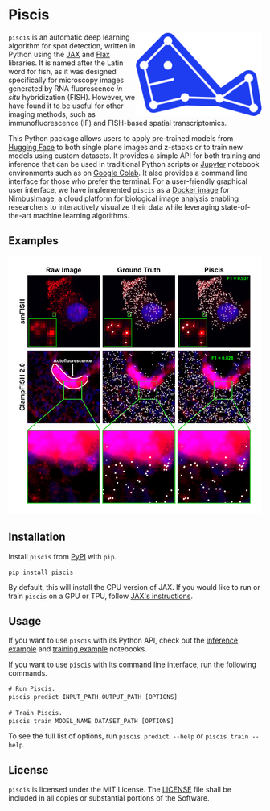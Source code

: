 # Piscis

<img src="docs/_static/logo.svg" width="250" alt="Piscis" align="right">

`piscis` is an automatic deep learning algorithm for spot detection, written in Python using the
[JAX](https://github.com/google/jax) and [Flax](https://github.com/google/flax) libraries. It is named after the Latin
word for fish, as it was designed specifically for microscopy images generated by RNA fluorescence _in situ_
hybridization (FISH). However, we have found it to be useful for other imaging methods, such as immunofluorescence (IF)
and FISH-based spatial transcriptomics.

This Python package allows users to apply pre-trained models from [Hugging Face](https://huggingface.co/wniu/Piscis) to
both single plane images and z-stacks or to train new models using custom datasets. It provides a simple API for both
training and inference that can be used in traditional Python scripts or [Jupyter](https://jupyter.org/) notebook
environments such as on [Google Colab](https://colab.research.google.com/). It also provides a command line interface
for those who prefer the terminal. For a user-friendly graphical user interface, we have implemented `piscis` as a
[Docker image](https://github.com/arjunrajlaboratory/ImageAnalysisProject/tree/master/workers/annotations/piscis) for
[NimbusImage](https://github.com/Kitware/UPennContrast), a cloud platform for biological image analysis enabling
researchers to interactively visualize their data while leveraging state-of-the-art machine learning algorithms.


## Examples

<img src="docs/_static/examples.png" width="750" alt="Examples">


## Installation

Install `piscis` from [PyPI](https://pypi.org/project/piscis/) with `pip`.
```
pip install piscis
```

By default, this will install the CPU version of JAX. If you would like to run or train `piscis` on a GPU or TPU, follow
[JAX's instructions](https://github.com/google/jax#instructions).


## Usage
If you want to use `piscis` with its Python API, check out the [inference example](notebooks/run_piscis.ipynb) and
[training example](notebooks/train_piscis.ipynb) notebooks.

If you want to use `piscis` with its command line interface, run the following commands.
```
# Run Piscis.
piscis predict INPUT_PATH OUTPUT_PATH [OPTIONS]

# Train Piscis.
piscis train MODEL_NAME DATASET_PATH [OPTIONS]
```
To see the full list of options, run `piscis predict --help` or `piscis train --help`.

## License
`piscis` is licensed under the MIT License. The [LICENSE](LICENSE) file shall be included in all copies or substantial
portions of the Software.